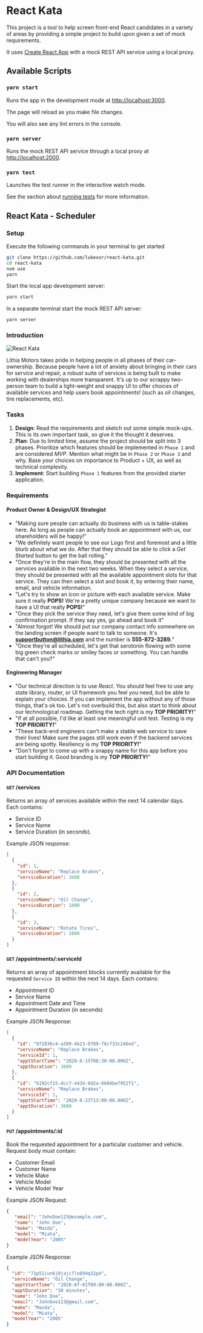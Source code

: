 # React Kata

This project is a tool to help screen front-end React candidates in a variety of
areas by providing a simple project to build upon given a set of mock
requirements.

It uses [Create React App](https://github.com/facebook/create-react-app) with
a mock REST API service using a local proxy.

## Available Scripts

### `yarn start`

Runs the app in the development mode at
[http://localhost:3000](http://localhost:3000).

The page will reload as you make file changes.

You will also see any lint errors in the console.

### `yarn server`

Runs the mock REST API service through a local proxy at
[http://localhost:2000](http://localhost:2000).

### `yarn test`

Launches the test runner in the interactive watch mode.

See the section about [running
tests](https://facebook.github.io/create-react-app/docs/running-tests) for more
information.

## React Kata - Scheduler

### Setup

Execute the following commands in your terminal to get started

```sh
git clone https://github.com/lukexor/react-kata.git
cd react-kata
nvm use
yarn
```

Start the local app development server:

```sh
yarn start
```

In a separate terminal start the mock REST API server:

```sh
yarn server
```

### Introduction

![React Kata](https://github.com/lukexor/react-kata/blob/main/public/logo.png?raw=true)

Lithia Motors takes pride in helping people in all phases of their
car-ownership. Because people have a lot of anxiety about bringing in their cars
for service and repair, a robust suite of services is being built to make
working with dealerships more transparent. It's up to our scrappy
two-person team to build a light-weight and snappy UI to offer choices of
available services and help users book appointments! (such as oil changes, tire
replacements, etc).

### Tasks

1. **Design**: Read the requirements and sketch out some simple mock-ups. This
   is its own important task, so give it the thought it deserves.
1. **Plan**: Due to limited time, assume the project should be split into
   3 phases. Prioritize which features should be implemented in `Phase 1` and
   are considered *MVP*. Mention what might be in `Phase 2` or `Phase 3` and why.
   Base your choices on importance to Product + UX, as well as technical
   complexity.
1. **Implement**: Start building `Phase 1` features from the provided starter
   application.

### Requirements

#### Product Owner & Design/UX Strategist

- "Making sure people can actually do business with us is table-stakes here. As
long as people can actually book an appointment with us, our shareholders will
be happy!"
- "We definitely want people to see our Logo first and foremost and a little blurb
about what we do. After that they should be able to click a *Get Started* button
to get the ball rolling."
- "Once they're in the main flow, they should be presented with all the services
available in the next two weeks. When they select a service, they should be
presented with all the available appointment slots for that service. They can
then select a slot and book it, by entering their name, email, and vehicle
information.
- "Let's try to show an icon or  picture with each available service. Make sure
it really **POPS!** We're a pretty unique company because we want to have a UI that
really **POPS!**"
- "Once they pick the service they need, let's give them some kind of big
confirmation prompt. If they say yes, go ahead and book it"
- "Almost forgot! We should put our company contact info somewhere on the landing
screen if people want to talk to someone. It's **supportbutton@lithia.com** and the
number is **555-872-3289.**"
- "Once they're all scheduled, let's get that serotonin flowing with some big
green check marks or smiley faces or something. You can handle that can't you?"

#### Engineering Manager

- "Our technical direction is to use *React*. You should feel free to use any
  state library, router, or UI framework you feel you need, but be able to
  explain your choices. If you can implement the app without any of those
  things, that's ok too. Let's not overbuild this, but also start to think
  about our technological roadmap. Getting the tech right is my **TOP PRIORITY!**"
- "If at all possible, I'd like at least one meaningful unit test. Testing is
  my **TOP PRIORITY!**"
- "These back-end engineers can't make a stable web service to save their lives!
  Make sure the pages still work even if the backend services are being spotty.
  Resiliency is my **TOP PRIORITY!**"
- "Don't forget to come up with a snappy name for this app before you start
  building it. Good branding is my **TOP PRIORITY!**"

### API Documentation

#### `GET` /services

Returns an array of services available within the next 14 calendar days. Each contains:

- Service ID
- Service Name
- Service Duration (in seconds).

Example JSON response:

```json
[
  {
    "id": 1,
    "serviceName": "Replace Brakes",
    "serviceDuration": 3600
  },
  {
    "id": 2,
    "serviceName": "Oil Change",
    "serviceDuration": 1800
  },
  {
    "id": 3,
    "serviceName": "Rotate Tires",
    "serviceDuration": 1800
  }
]
```

#### `GET` /appointments/:serviceId

Returns an array of appointment blocks currently available for the requested
`Service ID` within the next 14 days. Each contains:

- Appointment ID
- Service Name
- Appointment Date and Time
- Appointment Duration (in seconds)

Example JSON Response:

```json
[
  {
    "id": "972836c4-a389-4b23-9709-78cf33c246ed",
    "serviceName": "Replace Brakes",
    "serviceId": 1,
    "apptStartTime": "2020-8-15T08:30:00.000Z",
    "apptDuration": 3600
  },
  {
    "id": "b192cf15-dcc7-443d-8d2a-6604be7952f1",
    "serviceName": "Replace Brakes",
    "serviceId": 1,
    "apptStartTime": "2020-8-23T13:00:00.000Z",
    "apptDuration": 3600
  }
]
```

#### `PUT` /appointments/:id

Book the requested appointment for a particular customer and vehicle. Request
body must contain:

- Customer Email
- Customer Name
- Vehicle Make
- Vehicle Model
- Vehicle Model Year

Example JSON Request:

```json
{
   "email": "JohnDoe123@example.com",
   "name": "John Doe",
   "make": "Mazda",
   "model": "Miata",
   "modelYear": "2005"
}
```

Example JSON Response:

```json
{
  "id": "71p51iun6j0jajc7ln894q32pd",
  "serviceName": "Oil Change",
  "apptStartTime": "2020-07-01T09:00:00.000Z",
  "apptDuration": "30 minutes",
  "name": "John Doe",
  "email": "JohnDoe123@gmail.com",
  "make": "Mazda",
  "model": "Miata",
  "modelYear": "2005"
}
```
